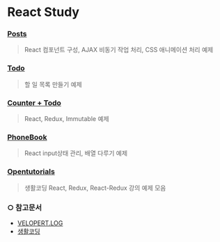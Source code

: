 # React Study

### [Posts](./posts)

> React 컴포넌트 구성, AJAX 비동기 작업 처리, CSS 애니메이션 처리 예제

### [Todo](./todo)

> 할 일 목록 만들기 예제

### [Counter + Todo](./counter_todo)

> React, Redux, Immutable 예제

### [PhoneBook](./phonebook)

> React input상태 관리, 배열 다루기 예제

### [Opentutorials](./opentutorials)

> 생활코딩 React, Redux, React-Redux 강의 예제 모음

### ○ 참고문서

- [VELOPERT.LOG](https://velopert.com/)
- [생활코딩](https://opentutorials.org/course/1)
